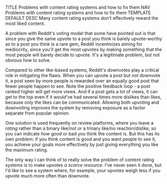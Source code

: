 TITLE Problems with content rating systems and how to fix them
NAV Problems with content rating systems and how to fix them
TEMPLATE DEFAULT
DESC Many content rating systems don't effectively reward the most liked content.

A problem with Reddit's voting model that some have pointed out is that since you give the same upvote to a post you think is barely upvote-worthy as to a post you think is a rare gem, Reddit incentivizes aiming for mediocrity, since you'll get the most upvotes by making something that the most people will barely decide to upvote. It's a legitimate problem, but not obvious how to solve.

Compared to other like-based systems, Reddit's downvotes play a critical role in mitigating the flaws. When you can upvote a post but not downvote it, a post seen by more people is rewarded over an equally good post that fewer people happen to see. Note the positive feedback loop - a post ranked higher will get more views. And if a post gets a lot of views, it can get to the top even if it would've had several times more dislikes than likes, because only the likes can be communicated. Allowing both upvoting and downvoting improves the system by removing exposure as a factor separate from popular opinion.

One solution is used frequently on review platforms, where you leave a *rating* rather than a binary like/not or a trinary like/no reaction/dislike, so you can indicate *how* good or bad you think the content is. But this has its own problem: if you think content is good and you want people to see it, you achieve your goals more effectively by just giving everything you like the maximum rating.

The only way I can think of to really solve the problem of content rating systems is to make upvotes *a scarce resource*. I've never seen it done, but I'd like to see a system where, for example, your upvotes weigh less if you upvote much more often than downvote.
